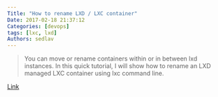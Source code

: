 ```yaml
---
Title: "How to rename LXD / LXC container"
Date: 2017-02-18 21:37:12
Categories: [devops]
tags: [lxc, lxd]
Authors: sedlav
---
```


> You can move or rename containers within or in between lxd instances. In this quick tutorial, I will show how to rename an LXD managed LXC container using lxc command line.

[Link](https://www.cyberciti.biz/faq/how-to-rename-lxd-lxc-linux-container/)
